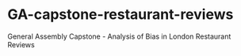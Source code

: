 # GA-capstone-restaurant-reviews
General Assembly Capstone - Analysis of Bias in London Restaurant Reviews

